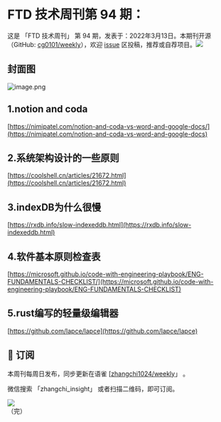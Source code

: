 # FTD 技术周刊第 94 期：
这是 「FTD 技术周刊」 第 94 期，发表于：2022年3月13日。本期刊开源（GitHub: [cg0101/weekly](https://github.com/cg0101/weekly)），欢迎 [issue](https://github.com/cg0101/weekly/issues) 区投稿，推荐或自荐项目。![](https://visitor-badge.glitch.me/badge?page_id=cg0101.weekly) <a href="https://www.linkedin.com/in/%E9%A9%B0-%E5%BC%A0-60669710a/">
        </a>
## 封面图


![image.png](https://cdn.nlark.com/yuque/0/2022/png/132503/1647225442258-a9fdc599-c934-4d35-964b-da8779fa4d12.png#clientId=u5420fe29-3db0-4&crop=0&crop=0&crop=1&crop=1&from=paste&height=675&id=u2c197462&margin=%5Bobject%20Object%5D&name=image.png&originHeight=1350&originWidth=1080&originalType=binary&ratio=1&rotation=0&showTitle=false&size=1356189&status=done&style=none&taskId=u5d444787-4cfd-45ee-8047-f4c6981fd1e&title=&width=540)
<a name="BYIyH"></a>
## 1.notion and coda 
[https://nimipatel.com/notion-and-coda-vs-word-and-google-docs/](https://nimipatel.com/notion-and-coda-vs-word-and-google-docs)

<a name="PSOce"></a>
## 2.系统架构设计的一些原则 
[https://coolshell.cn/articles/21672.html](https://coolshell.cn/articles/21672.html)

<a name="JfJg8"></a>
## 3.indexDB为什么很慢 
[https://rxdb.info/slow-indexeddb.html](https://rxdb.info/slow-indexeddb.html)

<a name="WhFSA"></a>
## 4.软件基本原则检查表 
[https://microsoft.github.io/code-with-engineering-playbook/ENG-FUNDAMENTALS-CHECKLIST/](https://microsoft.github.io/code-with-engineering-playbook/ENG-FUNDAMENTALS-CHECKLIST)

<a name="UNXF4"></a>
## 5.rust编写的轻量级编辑器 
[https://github.com/lapce/lapce](https://github.com/lapce/lapce)


## 📅 订阅
本周刊每周日发布，同步更新在语雀 [[zhangchi1024/weekly](https://www.yuque.com/zhangchi1024/weekly)」 。


微信搜索 「zhangchi_insight」 或者扫描二维码，即可订阅。
<div align="left"> <img src="https://cdn.nlark.com/yuque/0/2021/jpeg/132503/1640750963398-e8538e9e-6b96-46f7-abff-c93b56bdd377.jpeg?x-oss-process=image%2Fwatermark%2Ctype_d3F5LW1pY3JvaGVp%2Csize_36%2Ctext_5byg6amw%2Ccolor_FFFFFF%2Cshadow_50%2Ct_80%2Cg_se%2Cx_10%2Cy_10%2Fresize%2Cw_426%2Climit_0" ></div>    
    （完）